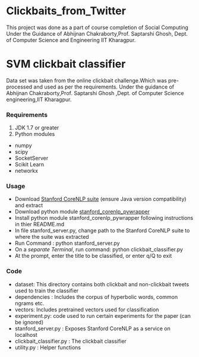 # Clickbaits_from_Twitter
This project was done as a part of course completion of Social Computing Under the Guidance of Abhijnan Chakraborty,Prof. Saptarshi Ghosh, Dept. of Computer Science and Engineering IIT Kharagpur.


# SVM clickbait classifier

Data set was taken from the online clickbait challenge.Which was pre-processed and used as per the requirements.
Under the guidance of Abhijnan Chakraborty,Prof. Saptarshi Ghosh ,Dept. of Computer Science engineering,IIT Kharagpur.

### Requirements
1. JDK 1.7 or greater
2. Python modules
  * numpy
  * scipy
  * SocketServer
  * Scikit Learn
  * networkx

### Usage
* Download [Stanford CoreNLP suite](http://stanfordnlp.github.io/CoreNLP/) (ensure Java version compatibility) and extract
* Download python module [stanford_corenlp_pywrapper](https://github.com/brendano/stanford_corenlp_pywrapper)
* Install python module stanford_corenlp_pywrapper following instructions in thier README.md
* In file stanford_server.py, change path to the Stanford CoreNLP suite to where the suite was extracted
* Run Command : python stanford_server.py
* On a *separate Terminal*, run command: python clickbait_classifier.py
* At the prompt, enter the title to be classified, or enter q/Q to exit

### Code
* dataset: This directory contains both clickbait and non-clickbait tweets used to train the classifier
* dependencies : Includes the corpus of hyperbolic words, common ngrams etc.
* vectors: Includes pretrained vectors used for classification
* experiment.py: code used to run certain experiments for the paper (can be ignored)
* stanford_server.py : Exposes Stanford CoreNLP as a service on localhost
* clickbait_classifier.py : The clickbait classifier
* utility.py : Helper functions
